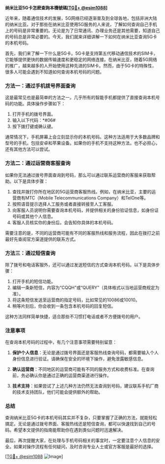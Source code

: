 **纳米比亚5G卡怎麽查詢本機號碼[[TG💪+ @esim1088](https://t.me/s/esim1088)]**

近年来，随着通信技术的发展，5G网络已经逐渐普及到全球各地，包括非洲大陆的纳米比亚。对于那些在纳米比亚使用5G服务的人来说，了解如何查询自己手机上的号码是非常重要的。无论是为了日常通讯、办理业务还是其他需要，知道自己的号码总是非常必要的。今天，我们就来详细讲解一下如何在纳米比亚查询5G卡的本机号码。

首先，我们来了解一下什么是5G卡。5G卡是支持第五代移动通信技术的SIM卡，它能够提供更快的数据传输速度和更稳定的网络连接。在纳米比亚，随着5G网络的推广，越来越多的人开始使用这种先进的SIM卡。然而，由于5G卡的特殊性，很多人可能会遇到不知道如何查询本机号码的问题。

### 方法一：通过手机拨号界面查询

这是最常见也是最简单的方法之一。几乎所有的智能手机都提供了直接查询本机号码的功能。具体操作步骤如下：

1. 打开手机的拨号界面。
2. 输入以下代码：*#06#
3. 按下拨打键或确认键。

通常情况下，手机屏幕上会立刻显示你的本机号码。这种方法适用于大多数品牌和型号的手机，包括安卓和苹果设备。如果你的手机不支持这种方法，也不必担心，还有其他方法可以尝试。

### 方法二：通过运营商客服查询

如果你无法通过拨号界面查询到号码，那么可以通过联系运营商的客服来获取帮助。以下是具体步骤：

1. 查找并拨打你所在地区的5G运营商客服热线。例如，在纳米比亚，主要的运营商有MTC（Mobile Telecommunications Company）和TelOne等。
2. 按照语音提示选择人工服务或者直接转接至人工客服。
3. 向客服人员说明你需要查询本机号码，并提供相关的身份验证信息，如身份证号码或其他个人信息。
4. 客服人员核实你的身份后，会告知你具体的本机号码。

需要注意的是，不同的运营商可能有不同的客服热线和服务流程，因此在拨打之前最好先查阅官方渠道提供的联系方式。

### 方法三：通过短信查询

除了拨号和电话客服外，还可以通过发送短信的方式查询本机号码。以下是具体步骤：

1. 打开手机的短信功能。
2. 编辑一条新短信，内容为“CQQH”或“QUERY”（具体格式以当地运营商规定为准）。
3. 将这条短信发送至运营商的指定号码，比如常见的10086或10010。
4. 稍等片刻后，你会收到一条包含本机号码的回复短信。

这种方法同样简单快捷，适合那些不习惯打电话或者不方便拨号的用户。

### 注意事项

在查询本机号码的过程中，有几个注意事项需要特别留意：

1. **保护个人信息**：无论是通过拨号界面还是客服热线查询号码，都需要输入个人身份信息进行验证。请确保在安全的环境下操作，避免泄露敏感信息。
   
2. **确认运营商**：不同地区的运营商可能有不同的服务方式和收费标准。在查询前，务必确认你是通过正确的运营商渠道进行操作。

3. **技术支持**：如果尝试了上述几种方法仍然无法查询到号码，建议联系手机厂商的技术支持团队，他们可能会提供额外的帮助。

### 总结

查询纳米比亚5G卡的本机号码其实并不复杂，只要掌握了正确的方法，就能轻松搞定。无论是通过拨号界面、客服热线还是短信查询，都可以快速找到自己的号码。希望本文提供的指南能帮助你在遇到类似问题时迅速解决。

最后，再次提醒大家，在处理与手机号码相关的事宜时，一定要注意个人信息的安全。如果对操作流程有任何疑问，及时咨询专业人士或官方客服是最好的选择。

[[TG💪+ @esim1088](https://t.me/s/esim1088) ![Image](https://i.postimg.cc/4NQfJmqS/Snipaste-2025-05-13-00-14-12.png)]